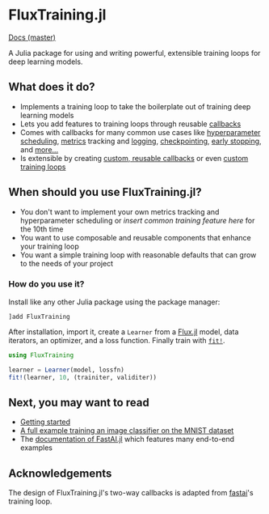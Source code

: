 # FluxTraining.jl

[Docs (master)](https://fluxml.ai/FluxTraining.jl/dev/i)

A Julia package for using and writing powerful, extensible training loops for deep learning models.

## What does it do?

- Implements a training loop to take the boilerplate out of training deep learning models
- Lets you add features to training loops through reusable [callbacks](/documents/docs/callbacks/usage.md)
- Comes with callbacks for many common use cases like [hyperparameter scheduling](/documents/docs/tutorials/hyperparameters.md), [metrics](/references/FluxTraining.Metrics) tracking and [logging](/references/FluxTraining.LogMetrics), [checkpointing](/references/FluxTraining.Checkpointer), [early stopping](/references/FluxTraining.EarlyStopping), and [more...](/documents/docs/callbacks/reference.md)
- Is extensible by creating [custom, reusable callbacks](/documents/docs/callbacks/custom.md) or even [custom training loops](/documents/docs/tutorials/training.md)

## When should you use FluxTraining.jl?

- You don't want to implement your own metrics tracking and hyperparameter scheduling or _insert common training feature here_ for the 10th time
- You want to use composable and reusable components that enhance your training loop
- You want a simple training loop with reasonable defaults that can grow to the needs of your project


### How do you use it?

Install like any other Julia package using the package manager:

```julia-repl
]add FluxTraining
```

After installation, import it, create a `Learner` from a [Flux.jl](https://github.com/FluxML/Flux.jl) model, data iterators, an optimizer, and a loss function. Finally train with [`fit!`](#).

```julia
using FluxTraining

learner = Learner(model, lossfn)
fit!(learner, 10, (trainiter, validiter))
```

## Next, you may want to read

- [Getting started](docs/getting_started.md)
- [A full example training an image classifier on the MNIST dataset](docs/tutorials/mnist.ipynb)
- The [documentation of FastAI.jl](https://fluxml.github.io/FastAI.jl/dev) which features many end-to-end examples

## Acknowledgements

The design of FluxTraining.jl's two-way callbacks is adapted from [fastai](https://docs.fast.ai)'s training loop.
